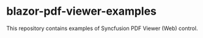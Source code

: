 # blazor-pdf-viewer-examples
This repository contains examples of Syncfusion PDF Viewer (Web) control.
